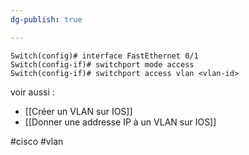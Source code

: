 ```yaml
---
dg-publish: true

---
```


```
Switch(config)# interface FastEthernet 0/1
Switch(config-if)# switchport mode access
Switch(config-if)# switchport access vlan <vlan-id>
```

voir aussi :
- [[Créer un VLAN sur IOS]]
- [[Donner une addresse IP à un VLAN sur IOS]]

#cisco #vlan
